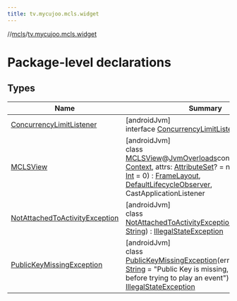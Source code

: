 ```yaml
---
title: tv.mycujoo.mcls.widget
---
```

//[mcls](../../index.html)/[tv.mycujoo.mcls.widget](index.html)



# Package-level declarations



## Types


| Name | Summary |
|---|---|
| [ConcurrencyLimitListener](-concurrency-limit-listener/index.html) | [androidJvm]<br>interface [ConcurrencyLimitListener](-concurrency-limit-listener/index.html) |
| [MCLSView](-m-c-l-s-view/index.html) | [androidJvm]<br>class [MCLSView](-m-c-l-s-view/index.html)@[JvmOverloads](https://kotlinlang.org/api/latest/jvm/stdlib/kotlin.jvm/-jvm-overloads/index.html)constructor(context: [Context](https://developer.android.com/reference/kotlin/android/content/Context.html), attrs: [AttributeSet](https://developer.android.com/reference/kotlin/android/util/AttributeSet.html)? = null, defStyleAttr: [Int](https://kotlinlang.org/api/latest/jvm/stdlib/kotlin/-int/index.html) = 0) : [FrameLayout](https://developer.android.com/reference/kotlin/android/widget/FrameLayout.html), [DefaultLifecycleObserver](https://developer.android.com/reference/kotlin/androidx/lifecycle/DefaultLifecycleObserver.html), CastApplicationListener |
| [NotAttachedToActivityException](-not-attached-to-activity-exception/index.html) | [androidJvm]<br>class [NotAttachedToActivityException](-not-attached-to-activity-exception/index.html)(errorMessage: [String](https://kotlinlang.org/api/latest/jvm/stdlib/kotlin/-string/index.html)) : [IllegalStateException](https://developer.android.com/reference/kotlin/java/lang/IllegalStateException.html) |
| [PublicKeyMissingException](-public-key-missing-exception/index.html) | [androidJvm]<br>class [PublicKeyMissingException](-public-key-missing-exception/index.html)(errorMessage: [String](https://kotlinlang.org/api/latest/jvm/stdlib/kotlin/-string/index.html) = &quot;Public Key is missing, please set it before trying to play an event&quot;) : [IllegalStateException](https://developer.android.com/reference/kotlin/java/lang/IllegalStateException.html) |

